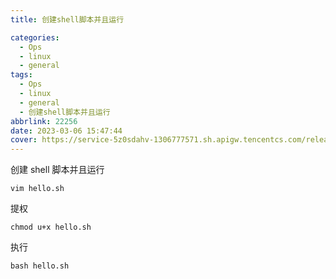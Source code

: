 ```yaml
---
title: 创建shell脚本并且运行

categories:
  - Ops
  - linux
  - general
tags:
  - Ops
  - linux
  - general
  - 创建shell脚本并且运行
abbrlink: 22256
date: 2023-03-06 15:47:44
cover: https://service-5z0sdahv-1306777571.sh.apigw.tencentcs.com/release/?uuid=311a6ecfb7884676845d3fa5bc75d5d5
---
```


创建 shell 脚本并且运行

```shenll
vim hello.sh
```

提权

```shell
chmod u+x hello.sh
```

执行

```shell
bash hello.sh
```